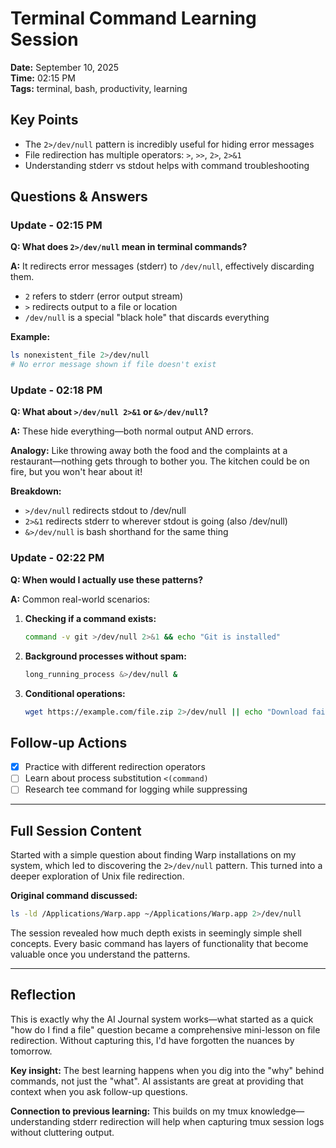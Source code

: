 # Terminal Command Learning Session

**Date:** September 10, 2025  
**Time:** 02:15 PM  
**Tags:** terminal, bash, productivity, learning  

## Key Points
- The `2>/dev/null` pattern is incredibly useful for hiding error messages
- File redirection has multiple operators: `>`, `>>`, `2>`, `2>&1`
- Understanding stderr vs stdout helps with command troubleshooting

## Questions & Answers

### Update - 02:15 PM

**Q: What does `2>/dev/null` mean in terminal commands?**

**A:** It redirects error messages (stderr) to `/dev/null`, effectively discarding them.

- `2` refers to stderr (error output stream)
- `>` redirects output to a file or location  
- `/dev/null` is a special "black hole" that discards everything

**Example:**
```bash
ls nonexistent_file 2>/dev/null
# No error message shown if file doesn't exist
```

### Update - 02:18 PM

**Q: What about `>/dev/null 2>&1` or `&>/dev/null`?**

**A:** These hide everything—both normal output AND errors.

**Analogy:** Like throwing away both the food and the complaints at a restaurant—nothing gets through to bother you. The kitchen could be on fire, but you won't hear about it!

**Breakdown:**
- `>/dev/null` redirects stdout to /dev/null
- `2>&1` redirects stderr to wherever stdout is going (also /dev/null)
- `&>/dev/null` is bash shorthand for the same thing

### Update - 02:22 PM

**Q: When would I actually use these patterns?**

**A:** Common real-world scenarios:

1. **Checking if a command exists:**
   ```bash
   command -v git >/dev/null 2>&1 && echo "Git is installed"
   ```

2. **Background processes without spam:**
   ```bash
   long_running_process &>/dev/null &
   ```

3. **Conditional operations:**
   ```bash
   wget https://example.com/file.zip 2>/dev/null || echo "Download failed"
   ```

## Follow-up Actions
- [x] Practice with different redirection operators
- [ ] Learn about process substitution `<(command)`
- [ ] Research tee command for logging while suppressing

---

## Full Session Content

Started with a simple question about finding Warp installations on my system, which led to discovering the `2>/dev/null` pattern. This turned into a deeper exploration of Unix file redirection.

**Original command discussed:**
```bash
ls -ld /Applications/Warp.app ~/Applications/Warp.app 2>/dev/null
```

The session revealed how much depth exists in seemingly simple shell concepts. Every basic command has layers of functionality that become valuable once you understand the patterns.

---

## Reflection

This is exactly why the AI Journal system works—what started as a quick "how do I find a file" question became a comprehensive mini-lesson on file redirection. Without capturing this, I'd have forgotten the nuances by tomorrow.

**Key insight:** The best learning happens when you dig into the "why" behind commands, not just the "what". AI assistants are great at providing that context when you ask follow-up questions.

**Connection to previous learning:** This builds on my tmux knowledge—understanding stderr redirection will help when capturing tmux session logs without cluttering output.
